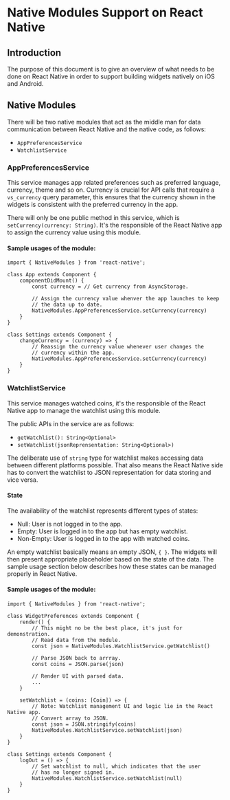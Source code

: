 # Native Modules Support on React Native

## Introduction
The purpose of this document is to give an overview of what needs to be done on React Native in order to support building widgets natively on iOS and Android.

## Native Modules

There will be two native modules that act as the middle man for data communication between React Native and the native code, as follows:
* `AppPreferencesService`
* `WatchlistService`

### AppPreferencesService
This service manages app related preferences such as preferred language, currency, theme and so on. Currency is crucial for API calls that require a `vs_currency` query parameter, this ensures that the currency shown in the widgets is consistent with the preferred currency in the app.

There will only be one public method in this service, which is `setCurrency(currency: String)`. It's the responsible of the React Native app to assign the currency value using this module. 

#### Sample usages of the module:

```
import { NativeModules } from 'react-native';

class App extends Component {
    componentDidMount() {
        const currency = // Get currency from AsyncStorage.
        
        // Assign the currency value whenver the app launches to keep
        // the data up to date.
		NativeModules.AppPreferencesService.setCurrency(currency)
	}
}

class Settings extends Component {
    changeCurrency = (currency) => {
        // Reassign the currency value whenever user changes the 
        // currency within the app.
        NativeModules.AppPreferencesService.setCurrency(currency)
    }
}
```

### WatchlistService
This service manages watched coins, it's the responsible of the React Native app to manage the watchlist using this module.

The public APIs in the service are as  follows:
- `getWatchlist(): String<Optional>`
- `setWatchlist(jsonReprensentation: String<Optional>)`

The deliberate use of `string` type for watchlist makes accessing data between different platforms possible. That also means the React Native side has to convert the watchlist to JSON representation for data storing and vice versa.

#### State
The availability of the watchlist represents different types of states:
- Null: User is not logged in to the app.
- Empty: User is logged in to the app but has empty watchlist.
- Non-Empty: User is logged in to the app with watched coins.

An empty watchlist basically means an empty JSON, `{ }`. The widgets will then present appropriate placeholder based on the state of the data.  The sample usage section below describes how these states can be managed properly in React Native.


#### Sample usages of the module:

```
import { NativeModules } from 'react-native';

class WidgetPreferences extends Component {
    render() {
        // This might no be the best place, it's just for demonstration.
        // Read data from the module.
        const json = NativeModules.WatchlistService.getWatchlist()
        
        // Parse JSON back to arrray.
        const coins = JSON.parse(json)

        // Render UI with parsed data.
        ...
    }

    setWatchlist = (coins: [Coin]) => {
        // Note: Watchlist management UI and logic lie in the React Native app.
        // Convert array to JSON.
        const json = JSON.stringify(coins)
        NativeModules.WatchlistService.setWatchlist(json)
    }
}

class Settings extends Component {
    logOut = () => {
        // Set watchlist to null, which indicates that the user
        // has no longer signed in.
        NativeModules.WatchlistService.setWatchlist(null)
    }
}
```







<!--stackedit_data:
eyJoaXN0b3J5IjpbMTYyNzI2ODc2Nyw3NDcxOTIxNjMsODQ5OD
IxMDM4LDE3OTU5OTcxMTgsLTM4ODA3Mjk5NywtMTU1ODM4NDIx
MCwtMTc4MTQ3MzgxMSwxMTYwMjA4NzU0LDM3MTczNzc1NiwxNj
EwNzQ0NTk3LDExNjg5NjExOTAsMTYxMDc0NDU5NywxMTY4OTYx
MTkwLDE2MTA3NDQ1OTcsMTYxMDc0NDU5N119
-->